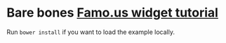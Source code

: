 # Bare bones [Famo.us widget tutorial](https://vimeo.com/user18846258/review/114625560/dce62d0346)

Run `bower install` if you want to load the example locally.